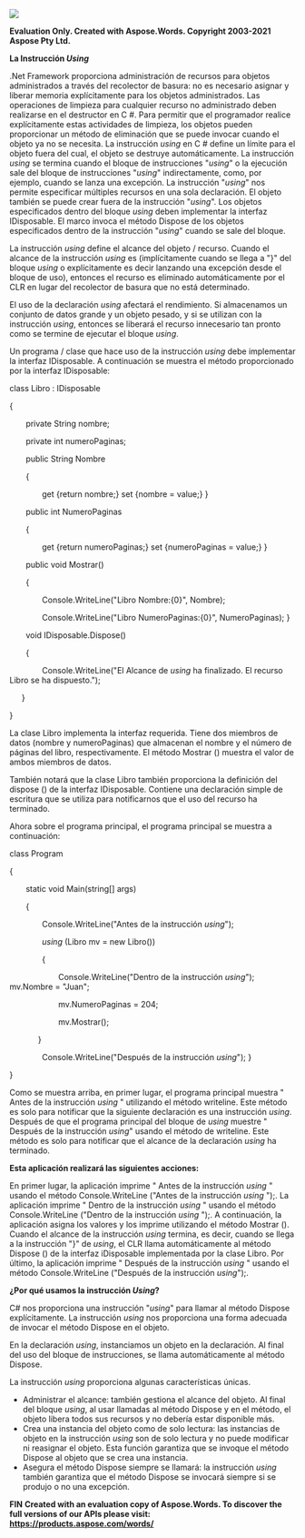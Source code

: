﻿![](1\_Instrucci-n-Using.001.png)

**Evaluation Only. Created with Aspose.Words. Copyright 2003-2021 Aspose Pty Ltd.**

**La Instrucción *Using*** 

.Net Framework proporciona administración de recursos para objetos administrados a través del recolector de basura: no es necesario asignar y liberar memoria explícitamente para los objetos administrados. Las operaciones de limpieza para cualquier recurso no administrado deben realizarse en el destructor en C #. Para permitir que el programador realice explícitamente estas actividades de limpieza, los objetos pueden proporcionar un método de eliminación que se puede invocar cuando el objeto ya no se necesita. La instrucción *using* en C # define un límite para el objeto fuera del cual, el objeto se destruye automáticamente. La instrucción *using* se termina cuando el bloque de instrucciones "*using*" o la ejecución sale del bloque de instrucciones "*using*" indirectamente, como, por ejemplo, cuando se lanza una excepción. La instrucción "*using*" nos permite especificar múltiples recursos en una sola declaración. El objeto también se puede crear fuera de la instrucción "*using*". Los objetos especificados dentro del bloque *using* deben implementar la interfaz IDisposable. El marco invoca el método Dispose de los objetos especificados dentro de la instrucción "*using*" cuando se sale del bloque. 

La instrucción *using* define el alcance del objeto / recurso. Cuando el alcance de la instrucción *using* es (implícitamente cuando se llega a "}" del bloque *using* o explícitamente es decir lanzando una excepción desde el bloque de uso), entonces el recurso es eliminado automáticamente por el CLR en lugar del recolector de basura que no está determinado. 

El uso de la declaración *using* afectará el rendimiento. Si almacenamos un conjunto de datos grande y un objeto pesado, y si se utilizan con la instrucción *using*, entonces se liberará el recurso innecesario tan pronto como se termine de ejecutar el bloque *using*. 

Un programa / clase que hace uso de la instrucción *using* debe implementar la interfaz IDisposable. A continuación se muestra el método proporcionado por la interfaz IDisposable: 

class Libro : IDisposable 

{ 

`    `private String nombre; 

`    `private int numeroPaginas; 

`    `public String Nombre 

`    `{ 

`        `get {return nombre;}         set {nombre = value;}    } 

`    `public int NumeroPaginas 

`    `{ 

`        `get {return numeroPaginas;}         set {numeroPaginas = value;}    } 

`    `public void Mostrar() 

`    `{ 

`        `Console.WriteLine("Libro Nombre:{0}", Nombre); 

`        `Console.WriteLine("Libro NumeroPaginas:{0}", NumeroPaginas);    } 

`    `void IDisposable.Dispose() 

`    `{ 

`        `Console.WriteLine("El Alcance de *using* ha finalizado. El recurso Libro se ha dispuesto."); 

`   `} 

} 

La clase Libro implementa la interfaz requerida. Tiene dos miembros de datos (nombre y numeroPaginas) que almacenan el nombre y el número de páginas del libro, respectivamente. El método Mostrar () muestra el valor de ambos miembros de datos. 

También notará que la clase Libro también proporciona la definición del dispose () de la interfaz IDisposable. Contiene una declaración simple de escritura que se utiliza para notificarnos que el uso del recurso ha terminado. 

Ahora sobre el programa principal, el programa principal se muestra a continuación: 

class Program 

{ 

`    `static void Main(string[] args) 

`    `{ 

`        `Console.WriteLine("Antes de la instrucción *using*"); 

`        `*using* (Libro mv = new Libro()) 

`        `{ 

`            `Console.WriteLine("Dentro de la instrucción *using*");             mv.Nombre = "Juan"; 

`            `mv.NumeroPaginas = 204;  

`            `mv.Mostrar(); 

`       `} 

`        `Console.WriteLine("Después de la instrucción *using*");    } 

} 

Como se muestra arriba, en primer lugar, el programa principal muestra " Antes de la instrucción *using* " utilizando el método writeline. Este método es solo para notificar que la siguiente declaración es una instrucción *using*. Después de que el programa principal del bloque de *using* muestre " Después de la instrucción *using*" usando el método de writeline. Este método es solo para notificar que el alcance de la declaración *using* ha terminado. 

**Esta aplicación realizará las siguientes acciones:** 

En primer lugar, la aplicación imprime " Antes de la instrucción *using* " usando el método Console.WriteLine ("Antes de la instrucción *using* ");. La aplicación imprime " Dentro de la instrucción *using* " usando el método Console.WriteLine ("Dentro de la instrucción *using* ");. A continuación, la aplicación asigna los valores y los imprime utilizando el método Mostrar (). Cuando el alcance de la instrucción *using* termina, es decir, cuando se llega a la instrucción "}" de *using*, el CLR llama automáticamente al método Dispose () de la interfaz iDisposable implementada por la clase Libro. Por último, la aplicación imprime " Después de la instrucción *using* " usando el método Console.WriteLine ("Después de la instrucción *using*");. 

**¿Por qué usamos la instrucción *Using*?** 

C#  nos  proporciona  una  instrucción  "*using*"  para  llamar  al  método  Dispose explícitamente. La instrucción *using* nos proporciona una forma adecuada de invocar el método Dispose en el objeto. 

En la declaración *using*, instanciamos un objeto en la declaración. Al final del uso del bloque de instrucciones, se llama automáticamente al método Dispose. 

La instrucción *using* proporciona algunas características únicas. 

- Administrar  el  alcance:  también  gestiona  el  alcance  del  objeto.  Al  final  del bloque *using*, al usar llamadas al método Dispose y en el método, el objeto libera todos sus recursos y no debería estar disponible más. 
- Crea una instancia del objeto como de solo lectura: las instancias de objeto en la instrucción *using* son de solo lectura y no puede modificar ni reasignar el objeto. Esta función garantiza que se invoque el método Dispose al objeto que se crea una instancia. 
- Asegura el método Dispose siempre se llamará: la instrucción *using* también garantiza que el método Dispose se invocará siempre si se produjo o no una excepción. 

**FIN** 
**Created with an evaluation copy of Aspose.Words. To discover the full versions of our APIs please visit: https://products.aspose.com/words/**
